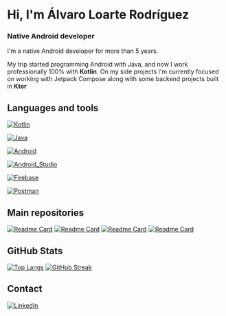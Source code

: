 # Hi, I'm Álvaro Loarte Rodríguez
### Native Android developer
I'm a native Android developer for more than 5 years. 

My trip started programming Android with Java, and now I work professionally 100% with **Kotlin**.  On my side projects I'm currently focused on working with Jetpack Compose along with some backend projects built in **Ktor**

## Languages and tools


[![Kotlin](https://img.shields.io/badge/Kotlin-0095D5?style=for-the-badge&logo=kotlin&logoColor=white&labelColor=101010)]()

[![Java](https://img.shields.io/badge/Java-007396?style=for-the-badge&logo=Java&logoColor=white&labelColor=101010)]()

[![Android](https://img.shields.io/badge/Android-3DDC84?style=for-the-badge&logo=android&logoColor=white&labelColor=101010)]()

[![Android_Studio](https://img.shields.io/badge/Android_Studio-3DDC84?style=for-the-badge&logo=android-studio&logoColor=white&labelColor=101010)]()

[![Firebase](https://img.shields.io/badge/Firebase-FFCA28?style=for-the-badge&logo=firebase&logoColor=white&labelColor=101010)]()

[![Postman](https://img.shields.io/badge/Postman-FC9003?logo=postman&style=for-the-badge&logoColor=white&labelColor=101011)]()


## Main repositories

[![Readme Card](https://github-readme-stats.vercel.app/api/pin/?username=aloarte&repo=Skintker&theme=nord)](https://github.com/anuraghazra/github-readme-stats)
[![Readme Card](https://github-readme-stats.vercel.app/api/pin/?username=aloarte&repo=Hollow-Minds&theme=nord)](https://github.com/anuraghazra/github-readme-stats) 
[![Readme Card](https://github-readme-stats.vercel.app/api/pin/?username=aloarte&repo=skintkvault&theme=nord)](https://github.com/anuraghazra/github-readme-stats) 
[![Readme Card](https://github-readme-stats.vercel.app/api/pin/?username=aloarte&repo=featuresExtractor&theme=nord)](https://github.com/anuraghazra/github-readme-stats) 

## GitHub Stats

[![Top Langs](https://github-readme-stats.vercel.app/api/top-langs/?username=aloarte&theme=nord&layout=compact&exclude_repo=EDBReports)](https://github.com/anuraghazra/github-readme-stats)
[![GitHub Streak](https://github-readme-streak-stats.herokuapp.com?user=aloarte&theme=nord&border_radius=4.9&date_format=j%20M%5B%20Y%5D)](https://git.io/streak-stats)

## Contact

[![LinkedIn](https://img.shields.io/badge/Linkedin-1295c2?style=for-the-badge&logo=linkedin&logoColor=white&labelColor=101010)](https://www.linkedin.com/in/alvaro-loarte-rodriguez)
